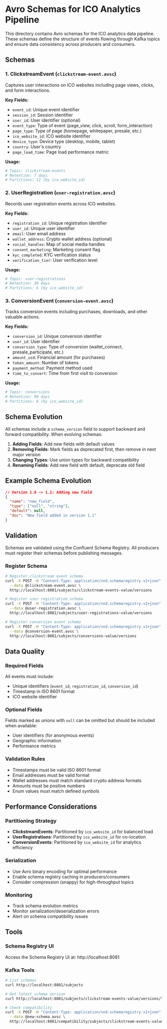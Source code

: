 # Avro Schemas for ICO Analytics Pipeline

This directory contains Avro schemas for the ICO analytics data pipeline. These schemas define the structure of events flowing through Kafka topics and ensure data consistency across producers and consumers.

## Schemas

### 1. ClickstreamEvent (`clickstream-event.avsc`)
Captures user interactions on ICO websites including page views, clicks, and form interactions.

**Key Fields:**
- `event_id`: Unique event identifier
- `session_id`: Session identifier
- `user_id`: User identifier (optional)
- `event_type`: Type of event (page_view, click, scroll, form_interaction)
- `page_type`: Type of page (homepage, whitepaper, presale, etc.)
- `ico_website_id`: ICO website identifier
- `device_type`: Device type (desktop, mobile, tablet)
- `country`: User's country
- `page_load_time`: Page load performance metric

**Usage:**
```bash
# Topic: clickstream-events
# Retention: 7 days
# Partitions: 12 (by ico_website_id)
```

### 2. UserRegistration (`user-registration.avsc`)
Records user registration events across ICO websites.

**Key Fields:**
- `registration_id`: Unique registration identifier
- `user_id`: Unique user identifier
- `email`: User email address
- `wallet_address`: Crypto wallet address (optional)
- `social_handles`: Map of social media handles
- `consent_marketing`: Marketing consent flag
- `kyc_completed`: KYC verification status
- `verification_tier`: User verification level

**Usage:**
```bash
# Topic: user-registrations
# Retention: 30 days
# Partitions: 6 (by ico_website_id)
```

### 3. ConversionEvent (`conversion-event.avsc`)
Tracks conversion events including purchases, downloads, and other valuable actions.

**Key Fields:**
- `conversion_id`: Unique conversion identifier
- `user_id`: User identifier
- `conversion_type`: Type of conversion (wallet_connect, presale_participate, etc.)
- `amount_usd`: Financial amount (for purchases)
- `token_amount`: Number of tokens
- `payment_method`: Payment method used
- `time_to_convert`: Time from first visit to conversion

**Usage:**
```bash
# Topic: conversions
# Retention: 90 days
# Partitions: 6 (by ico_website_id)
```

## Schema Evolution

All schemas include a `schema_version` field to support backward and forward compatibility. When evolving schemas:

1. **Adding Fields**: Add new fields with default values
2. **Removing Fields**: Mark fields as deprecated first, then remove in next major version
3. **Changing Types**: Use union types for backward compatibility
4. **Renaming Fields**: Add new field with default, deprecate old field

## Example Schema Evolution

```json
// Version 1.0 -> 1.1: Adding new field
{
  "name": "new_field",
  "type": ["null", "string"],
  "default": null,
  "doc": "New field added in version 1.1"
}
```

## Validation

Schemas are validated using the Confluent Schema Registry. All producers must register their schemas before publishing messages.

### Register Schema
```bash
# Register clickstream event schema
curl -X POST -H "Content-Type: application/vnd.schemaregistry.v1+json" \
  --data @clickstream-event.avsc \
  http://localhost:8081/subjects/clickstream-events-value/versions

# Register user registration schema
curl -X POST -H "Content-Type: application/vnd.schemaregistry.v1+json" \
  --data @user-registration.avsc \
  http://localhost:8081/subjects/user-registrations-value/versions

# Register conversion event schema
curl -X POST -H "Content-Type: application/vnd.schemaregistry.v1+json" \
  --data @conversion-event.avsc \
  http://localhost:8081/subjects/conversions-value/versions
```

## Data Quality

### Required Fields
All events must include:
- Unique identifiers (`event_id`, `registration_id`, `conversion_id`)
- Timestamp in ISO 8601 format
- ICO website identifier

### Optional Fields
Fields marked as unions with `null` can be omitted but should be included when available:
- User identifiers (for anonymous events)
- Geographic information
- Performance metrics

### Validation Rules
- Timestamps must be valid ISO 8601 format
- Email addresses must be valid format
- Wallet addresses must match standard crypto address formats
- Amounts must be positive numbers
- Enum values must match defined symbols

## Performance Considerations

### Partitioning Strategy
- **ClickstreamEvents**: Partitioned by `ico_website_id` for balanced load
- **UserRegistrations**: Partitioned by `ico_website_id` for co-location
- **ConversionEvents**: Partitioned by `ico_website_id` for analytics efficiency

### Serialization
- Use Avro binary encoding for optimal performance
- Enable schema registry caching in producers/consumers
- Consider compression (snappy) for high-throughput topics

### Monitoring
- Track schema evolution metrics
- Monitor serialization/deserialization errors
- Alert on schema compatibility issues

## Tools

### Schema Registry UI
Access the Schema Registry UI at: http://localhost:8081

### Kafka Tools
```bash
# List schemas
curl http://localhost:8081/subjects

# Get latest schema version
curl http://localhost:8081/subjects/clickstream-events-value/versions/latest

# Check compatibility
curl -X POST -H "Content-Type: application/vnd.schemaregistry.v1+json" \
  --data @new-schema.avsc \
  http://localhost:8081/compatibility/subjects/clickstream-events-value/versions/latest
```